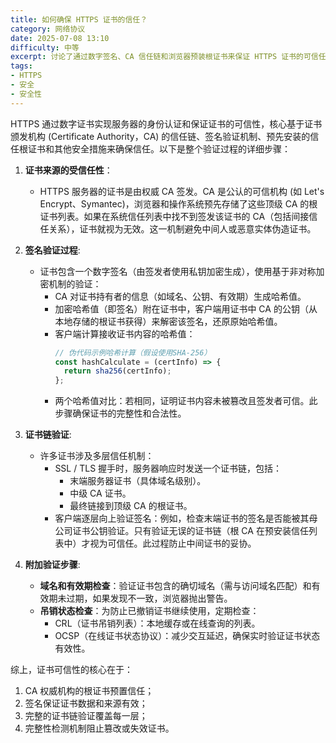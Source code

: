 ```yaml
---
title: 如何确保 HTTPS 证书的信任？
category: 网络协议
date: 2025-07-08 13:10
difficulty: 中等
excerpt: 讨论了通过数字签名、CA 信任链和浏览器预装根证书来保证 HTTPS 证书的可信任性的方法。
tags:
- HTTPS
- 安全
- 安全性
---
```

HTTPS 通过数字证书实现服务器的身份认证和保证证书的可信性，核心基于证书颁发机构 (Certificate Authority，CA) 的信任链、签名验证机制、预先安装的信任根证书和其他安全措施来确保信任。以下是整个验证过程的详细步骤：

1. **证书来源的受信任性**：  
   - HTTPS 服务器的证书是由权威 CA 签发。CA 是公认的可信机构 (如 Let's Encrypt、Symantec)，浏览器和操作系统预先存储了这些顶级 CA 的根证书列表。如果在系统信任列表中找不到签发该证书的 CA（包括间接信任关系），证书就视为无效。这一机制避免中间人或恶意实体伪造证书。

2. **签名验证过程**:  
   - 证书包含一个数字签名（由签发者使用私钥加密生成），使用基于非对称加密机制的验证：
     - CA 对证书持有者的信息（如域名、公钥、有效期）生成哈希值。
     - 加密哈希值（即签名）附在证书中，客户端用证书中 CA 的公钥（从本地存储的根证书获得）来解密该签名，还原原始哈希值。
     - 客户端计算接收证书内容的哈希值：
       ```javascript
       // 伪代码示例哈希计算（假设使用SHA-256）
       const hashCalculate = (certInfo) => { 
         return sha256(certInfo);
       };
       ```
     - 两个哈希值对比：若相同，证明证书内容未被篡改且签发者可信。此步骤确保证书的完整性和合法性。

3. **证书链验证**:  
   - 许多证书涉及多层信任机制：
     - SSL / TLS 握手时，服务器响应时发送一个证书链，包括：
       - 末端服务器证书（具体域名级别）。
       - 中级 CA 证书。
       - 最终链接到顶级 CA 的根证书。
     - 客户端逐层向上验证签名：例如，检查末端证书的签名是否能被其母公司证书公钥验证。只有验证无误的证书链（根 CA 在预安装信任列表中）才视为可信任。此过程防止中间证书的妥协。

4. **附加验证步骤**:  
   - **域名和有效期检查**：验证证书包含的确切域名（需与访问域名匹配）和有效期未过期，如果发现不一致，浏览器抛出警告。
   - **吊销状态检查**：为防止已撤销证书继续使用，定期检查：
     - CRL（证书吊销列表）：本地缓存或在线查询的列表。
     - OCSP（在线证书状态协议）：减少交互延迟，确保实时验证证书状态有效性。

综上，证书可信性的核心在于：

1. CA 权威机构的根证书预置信任；
2. 签名保证证书数据和来源有效；
3. 完整的证书链验证覆盖每一层；
4. 完整性检测机制阻止篡改或失效证书。
